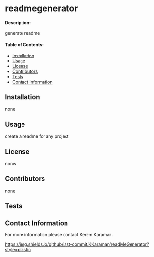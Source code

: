 
# **readmegenerator**

#### **Description:**

generate readme

#### **Table of Contents:**

- [Installation](#Installation)
- [Usage](#Usage)
- [License](#License)
- [Contributors](#Contributors)
- [Tests](#Tests)
- [Contact Information](#Contact)

## Installation

none

## Usage

create a readme for any project

## License

nonw

## Contributors

none

## Tests


## Contact Information

For more information please contact Kerem Karaman.

<https://img.shields.io/github/last-commit/KKaraman/readMeGenerator?style=plastic>

